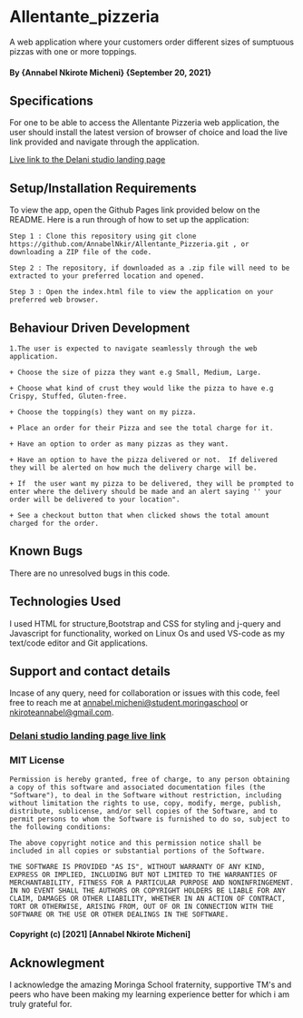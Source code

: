 # Allentante_pizzeria
A web application where your customers order different sizes of sumptuous pizzas with one or more toppings. 

#### By **{Annabel Nkirote Micheni}** **{September 20, 2021}**
## Specifications

For one to be able to access the Allentante Pizzeria web application, the user should install the latest version of browser of choice and load the live link provided and navigate through the application. 

<a href="https://annabelnkir.github.io/Delani_studio/">Live link to the Delani studio landing page</a>


## Setup/Installation Requirements

To view the app, open the Github Pages link provided below on the README. Here is a run through of how to set up the application:
```
Step 1 : Clone this repository using git clone https://github.com/AnnabelNkir/Allentante_Pizzeria.git , or downloading a ZIP file of the code.

Step 2 : The repository, if downloaded as a .zip file will need to be extracted to your preferred location and opened.

Step 3 : Open the index.html file to view the application on your preferred web browser.
```



## Behaviour Driven Development
```
1.The user is expected to navigate seamlessly through the web application.

+ Choose the size of pizza they want e.g Small, Medium, Large.

+ Choose what kind of crust they would like the pizza to have e.g Crispy, Stuffed, Gluten-free.

+ Choose the topping(s) they want on my pizza.

+ Place an order for their Pizza and see the total charge for it.

+ Have an option to order as many pizzas as they want.

+ Have an option to have the pizza delivered or not.  If delivered they will be alerted on how much the delivery charge will be.

+ If  the user want my pizza to be delivered, they will be prompted to enter where the delivery should be made and an alert saying '' your order will be delivered to your location".

+ See a checkout button that when clicked shows the total amount charged for the order.
```

## Known Bugs
There are no unresolved bugs in this code.

## Technologies Used
I used HTML for structure,Bootstrap and CSS for styling and j-query and Javascript for functionality, worked on Linux Os and used VS-code as my text/code editor and Git applications.

## Support and contact details
Incase of any query, need for collaboration or issues with this code, feel free to reach me at annabel.micheni@student.moringaschool or nkiroteannabel@gmail.com.

### <a href="https://annabelnkir.github.io/Delani_studio/">Delani studio landing page live link</a>

### MIT License
```
Permission is hereby granted, free of charge, to any person obtaining a copy of this software and associated documentation files (the "Software"), to deal in the Software without restriction, including without limitation the rights to use, copy, modify, merge, publish, distribute, sublicense, and/or sell copies of the Software, and to permit persons to whom the Software is furnished to do so, subject to the following conditions:

The above copyright notice and this permission notice shall be included in all copies or substantial portions of the Software.

THE SOFTWARE IS PROVIDED "AS IS", WITHOUT WARRANTY OF ANY KIND, EXPRESS OR IMPLIED, INCLUDING BUT NOT LIMITED TO THE WARRANTIES OF MERCHANTABILITY, FITNESS FOR A PARTICULAR PURPOSE AND NONINFRINGEMENT. IN NO EVENT SHALL THE AUTHORS OR COPYRIGHT HOLDERS BE LIABLE FOR ANY CLAIM, DAMAGES OR OTHER LIABILITY, WHETHER IN AN ACTION OF CONTRACT, TORT OR OTHERWISE, ARISING FROM, OUT OF OR IN CONNECTION WITH THE SOFTWARE OR THE USE OR OTHER DEALINGS IN THE SOFTWARE.
```
#### Copyright (c) [2021] [Annabel Nkirote Micheni] ####

## Acknowlegment
I acknowledge the amazing Moringa School fraternity, supportive TM's and peers who have been making my learning experience better for which i am truly grateful for.
